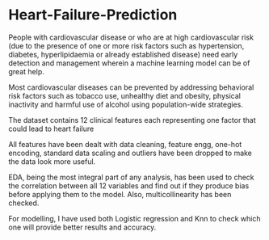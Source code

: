 # Heart-Failure-Prediction
People with cardiovascular disease or who are at high cardiovascular risk (due to the presence of one or more risk factors such as hypertension, diabetes, hyperlipidaemia or already established disease) need early detection and management wherein a machine learning model can be of great help.

Most cardiovascular diseases can be prevented by addressing behavioral risk factors such as tobacco use, unhealthy diet and obesity, physical inactivity and harmful use of alcohol using population-wide strategies.

The dataset contains 12 clinical features each representing one factor that could lead to heart failure

All features have been dealt with data cleaning, feature engg, one-hot encoding, standard data scaling and outliers have been dropped to make the data look more useful.

EDA, being the most integral part of any analysis, has been used to check the correlation between all 12 variables and find out if they produce bias before applying them to the model. Also, multicollinearity has been checked. 

For modelling, I have used both Logistic regression and Knn to check which one will provide better results and accuracy. 
